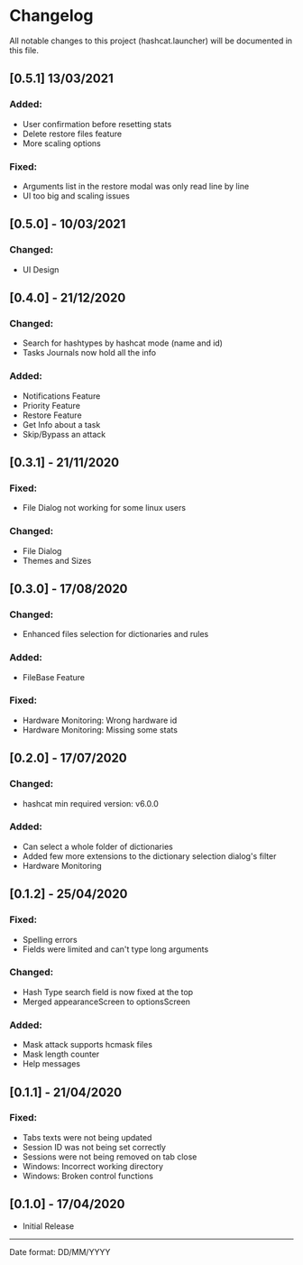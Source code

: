 # Changelog

All notable changes to this project (hashcat.launcher) will be documented in this file.

## [0.5.1] 13/03/2021
### Added:
 - User confirmation before resetting stats
 - Delete restore files feature
 - More scaling options

### Fixed:
 - Arguments list in the restore modal was only read line by line
 - UI too big and scaling issues

## [0.5.0] - 10/03/2021
### Changed:
 - UI Design

## [0.4.0] - 21/12/2020
### Changed:
 - Search for hashtypes by hashcat mode (name and id)
 - Tasks Journals now hold all the info

### Added:
 - Notifications Feature
 - Priority Feature
 - Restore Feature
 - Get Info about a task
 - Skip/Bypass an attack

## [0.3.1] - 21/11/2020
### Fixed:
 - File Dialog not working for some linux users

### Changed:
 - File Dialog
 - Themes and Sizes

## [0.3.0] - 17/08/2020
### Changed:
 - Enhanced files selection for dictionaries and rules

### Added:
 - FileBase Feature

### Fixed:
 - Hardware Monitoring: Wrong hardware id
 - Hardware Monitoring: Missing some stats

## [0.2.0] - 17/07/2020
### Changed:
 - hashcat min required version: v6.0.0

### Added:
 - Can select a whole folder of dictionaries
 - Added few more extensions to the dictionary selection dialog's filter
 - Hardware Monitoring

## [0.1.2] - 25/04/2020
### Fixed:
 - Spelling errors
 - Fields were limited and can't type long arguments

### Changed:
 - Hash Type search field is now fixed at the top
 - Merged appearanceScreen to optionsScreen

### Added:
 - Mask attack supports hcmask files
 - Mask length counter
 - Help messages

## [0.1.1] - 21/04/2020
### Fixed:
 - Tabs texts were not being updated
 - Session ID was not being set correctly
 - Sessions were not being removed on tab close
 - Windows: Incorrect working directory
 - Windows: Broken control functions

## [0.1.0] - 17/04/2020
- Initial Release
___
Date format: DD/MM/YYYY